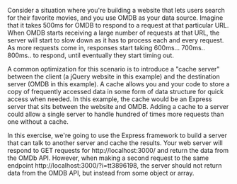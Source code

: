 Consider a situation where you're building a website that lets users search for their favorite movies, and you use OMDB as your data source. Imagine that it takes 500ms for OMDB to respond to a request at that particular URL. When OMDB starts receiving a large number of requests at that URL, the server will start to slow down as it has to process each and every request. As more requests come in, responses start taking 600ms... 700ms.. 800ms.. to respond, until eventually they start timing out.

A common optimization for this scenario is to introduce a "cache server" between the client (a jQuery website in this example) and the destination server (OMDB in this example). A cache allows you and your code to store a copy of frequently accessed data in some form of data structure for quick access when needed. In this example, the cache would be an Express server that sits between the website and OMDB. Adding a cache to a server could allow a single server to handle hundred of times more requests than one without a cache.

In this exercise, we're going to use the Express framework to build a server that can talk to another server and cache the results. Your web server will respond to GET requests for http://localhost:3000/ and return the data from the OMDb API. However, when making a second request to the same endpoint http://localhost:3000/?i=tt3896198, the server should not return data from the OMDB API, but instead from some object or array.
